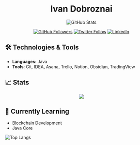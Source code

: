 <h1 align="center">Ivan Dobroznai</h1>

<p align="center">
  <img src="https://github-readme-stats.vercel.app/api?username=dobroznai&show_icons=true&theme=dark" alt="GitHub Stats" />
</p>

<p align="center">
  <a href="https://github.com/dobroznai"><img src="https://img.shields.io/github/followers/dobroznai?style=social" alt="GitHub Followers"></a>
  <a href="https://twitter.com/vanrest_trader"><img src="https://img.shields.io/twitter/follow/vanrest_trader?style=social" alt="Twitter Follow"></a>
  <a href="https://www.linkedin.com/in/dobroznai"><img src="https://img.shields.io/badge/LinkedIn-Profile-blue?style=flat&logo=linkedin" alt="LinkedIn"></a>
</p>

## 🛠 Technologies & Tools
- **Languages**: Java
- **Tools**: Git, IDEA, Asana, Trello, Notion, Obsidian, TradingView

## 📈 Stats
<p align="center">
  <img src="https://github-readme-streak-stats.herokuapp.com/?user=dobroznai&theme=dark" />
</p>

## 🌱 Currently Learning
- Blockchain Development
- Java Core

![Top Langs](https://github-readme-stats.vercel.app/api/top-langs/?username=dobroznai&layout=compact&theme=dark)

